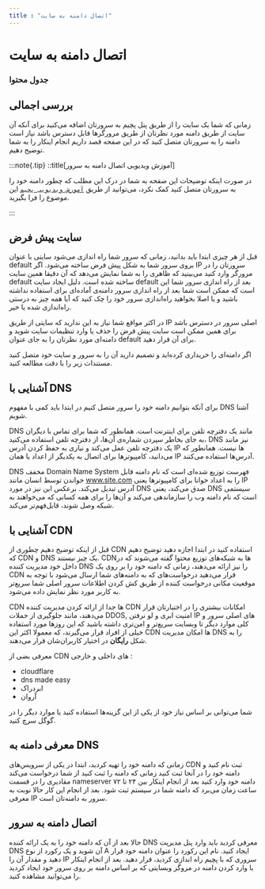 ```yaml
---
title : "اتصال دامنه به سایت"
---
```


# اتصال دامنه به سایت

### جدول محتوا

## بررسی اجمالی
<div id="52273853106"><script type="text/JavaScript" src="https://www.aparat.com/embed/4a0T5?data[rnddiv]=52273853106&data[responsive]=yes"></script></div>

زمانی که شما یک سایت را از طریق پنل پچیم به سرورتان اضافه می‌کنید برای آنکه آن سایت از طریق دامنه مورد نظرتان از طریق مرورگرها قابل دسترس باشد نیاز است دامنه را به سرورتان متصل کنید که در این صفحه قصد داریم انجام اینکار را به شما توضیح دهیم.

:::note{.tip}
::title[آموزش ویدیویی اتصال دامنه به سرور]

در صورت اینکه توضیحات این صفحه به شما در درک این مطلب که چطور دامنه خود را به سرورتان متصل کنید کمک نکرد، می‌توانید از طریق [`آموزش ویدیویی پچیم`](https://roocket.ir/series/server-managment-with-pachim) این موضوع را فرا بگیرید.

:::
## سایت پیش فرض

قبل از هر چیزی ابتدا باید بدانید، زمانی که سرور شما راه اندازی می‌شود سایتی با عنوان default بروی سرور شما به شکل پیش فرض ساخته می‌شود. اگر IP سرورتان را در مرورگر وارد کنید می‌بینید که ظاهری را به شما نمایش می‌دهد که آن دقیقا همین سایت default ساخته شده است. دلیل ایجاد سایت default بعد از راه اندازی سرور شما این است که ممکن است شما بعد از راه اندازی سرور دامنه‌ی آماده‌ای برای استفاده نداشته باشید و یا اصلا بخواهید راه‌اندازی سرور خود را چک کنید که آیا همه چیز به درستی راه‌اندازی شده یا خیر.

در اکثر مواقع شما نیاز به این ندارید که سایتی از طریق IP اصلی سرور در دسترس باشد برای همین ممکن است سایت پیش فرض را حذف یا وارد تنظیمات سایت شوید و دامنه‌ای مورد نظرتان را به جای عنوان default برای آن قرار دهید.

اگر دامنه‌ای را خریداری کرده‌اید و تصمیم دارید آن را به سرور و سایت خود متصل کنید مستندات زیر را با دقت مطالعه کنید.

## آشنایی با DNS 

برای آنکه بتوانیم دامنه خود را سرور متصل کنیم در ابتدا باید کمی با مفهوم DNS آشنا شویم.

DNS مانند یک دفترچه تلفن برای اینترنت است. همانطور که شما برای تماس با دیگران به جای بخاطر سپردن شماره‌ی آن‌ها، از دفترچه تلفن استفاده می‌کنید، DNS نیز مانند یک دفترچه تلفن عمل می‌کند و نیازی به حفظ کردن آدرس IP ها نیست. همانطور که می‌دانید، کامپیوترها برای اتصال به یکدیگر از اعداد یا همان IP آدرس‌ها استفاده می‌کنند.

DNS مخفف Domain Name System فهرست توزیع شده‌ای است که نام دامنه قابل خواندن توسط انسان مانند www.site.com را به اعداد خوانا برای کامپیوترها یعنی IP آدرس تبدیل می‌کند. برعکس این نیز در مورد DNS صدق می‌کند، یعنی DNS سیستمی است که نام دامنه وب را سازماندهی می‌کند و آن‌ها را برای همه کسانی که می‌خواهند به شبکه وصل شوند، قابل‌فهم‌تر می‌کند.


## آشنایی با CDN

قبل از اینکه توضیح دهیم چطوری از CDN استفاده کنید در ابتدا اجازه دهید توضیح دهیم که CDN و DNS یک چیز نیستند. CDN‌ها به شبکه‌های توزیع محتوا گفته می‌شوند که در داخل خود مدیریت کننده DNS را نیز ارائه می‌دهند، زمانی که دامنه خود را بر روی یک CDN قرار می‌دهید درخواست‌های که به دامنه‌های شما ارسال می‌شود با توجه به موقعیت مکانی درخواست کننده از طریق کش کردن اطلاعات سرور اصلی شما سریع‌تر به کاربر مورد نظر نمایش داده می‌شود.

CDN ها جدا از ارائه کردن مدیریت کننده CDN امکانات بیشتری را در اختیارتان قرار می‌دهند، مانند جلوگیری از حملات DDOS, امنیت ابری و لو نرفتن IP های اصلی سرور و کلی موارد دیگر تا وبسایت سریع‌تر و امن‌تری داشته باشید که این روزها مورد استفاده خیلی از افراد قرار می‌گیرند، که معمولا اکثر این CDN ها امکان مدیریت DNS را به شکل **رایگان** در اختیار کاربران‌شان قرار می‌دهند.

معرفی بضی از CDN های داخلی و خارجی :

- cloudflare
- dns made easy
- ابردراک
- آروان

شما می‌توانی بر اساس نیاز خود از یکی از این گزینه‌ها استفاده کنید یا موارد دیگر را در گوگل سرچ کنید.

## معرفی دامنه به DNS

زمانی که دامنه خود را تهیه کردید، ابتدا در یکی از سرویس‌های CDN ثبت نام کنید و دامنه خود را در آنجا ثبت کنید زمانی که دامنه را ثبت کنید از شما درخواست ‌می‌کند مقادیری را در قسمت nameserver دامنه خود وارد کنید بعد از انجام اینکار بین ۲۴ تا ۷۲ ساعت زمان می‌برد که دامنه شما در سیستم ثبت شود. بعد از انجام این کار حالا نوبت به معرفی IP سرور به دامنه‌تان است.


## اتصال دامنه به سرور
<div id="78070943053"><script type="text/JavaScript" src="https://www.aparat.com/embed/h7L3q?data[rnddiv]=78070943053&data[responsive]=yes"></script></div>


حالا بعد از آن‌ که دامنه خود را به یک ارائه کننده DNS معرفی کردید باید وارد پنل مدیریت DNS آن شوید و یک رکورد از نوع A ایجاد کنید. نام این رکورد را عنوان دامنه خود قرار دهید و مقدار آن را IP سروری که با پچیم راه اندازی کردید، قرار دهید. بعد از انجام اینکار با وارد کردن دامنه در مروگر وبسایتی که بر اساس دامنه بر روی سرور خود ایجاد کردید را می‌توانید مشاهده کنید.
